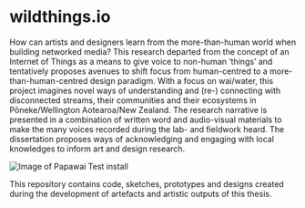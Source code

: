 # wildthings.io

How can artists and designers learn from the more-than-human world when building networked media? This research departed from the concept of an Internet of Things as a means to give voice to non-human ‘things’ and tentatively proposes avenues to shift focus from human-centred to a more-than-human-centred design paradigm. With a focus on wai/water, this project imagines novel ways of understanding and (re-) connecting with disconnected streams, their communities and their ecosystems in Pōneke/Wellington Aotearoa/New Zealand. The research narrative is presented in a combination of written word and audio-visual materials to make the many voices recorded during the lab- and fieldwork heard. The dissertation proposes ways of acknowledging and engaging with local knowledges to inform art and design research.

![Image of Papawai Test install](http://lab.wildthings.io/wp-content/uploads/2018/12/cropped-IMG_3158.jpg)

This repository contains code, sketches, prototypes and designs created during the development of artefacts and artistic outputs of this thesis.
